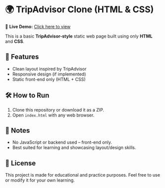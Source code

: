 # 🌍 TripAdvisor Clone (HTML & CSS)

🔗 **Live Demo:** [Click here to view](https://yourusername.github.io/tripadvisor-clone)

This is a basic **TripAdvisor-style** static web page built using only **HTML** and **CSS**.

## 🚀 Features

- Clean layout inspired by TripAdvisor
- Responsive design (if implemented)
- Static front-end only (HTML + CSS)

## 🛠️ How to Run

1. Clone this repository or download it as a ZIP.
2. Open `index.html` with any web browser.

## 📌 Notes

- No JavaScript or backend used – front-end only.
- Best suited for learning and showcasing layout/design skills.

## 📄 License

This project is made for educational and practice purposes. Feel free to use or modify it for your own learning.
